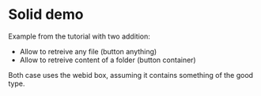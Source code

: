 # Solid demo

Example from the tutorial with two addition:

- Allow to retreive any file (button anything)
- Allow to retreive content of a folder (button container)

Both case uses the webid box, assuming it contains something of the good type.